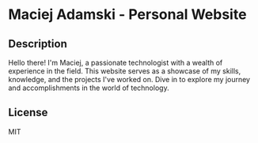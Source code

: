 # Maciej Adamski - Personal Website

## Description

Hello there! I'm Maciej, a passionate technologist with a wealth of experience in the field. This website serves as a showcase of my skills, knowledge, and the projects I've worked on. Dive in to explore my journey and accomplishments in the world of technology.

## License

MIT
